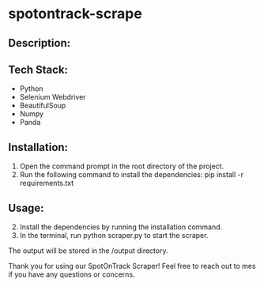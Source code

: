 # spotontrack-scrape
 
## Description: 

 
## Tech Stack: 
- Python 
- Selenium Webdriver 
- BeautifulSoup
- Numpy
- Panda
 
## Installation: 
1. Open the command prompt in the root directory of the project. 
2. Run the following command to install the dependencies:  pip install -r requirements.txt  
 
## Usage: 
2. Install the dependencies by running the installation command. 
3. In the terminal, run  python scraper.py  to start the scraper. 
 
The output will be stored in the /output directory. 
 
Thank you for using our SpotOnTrack Scraper! Feel free to reach out to mes if you have any questions or concerns.
